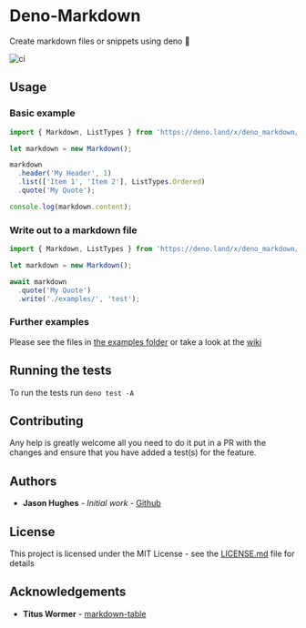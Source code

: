 # Deno-Markdown

Create markdown files or snippets using deno 🦕

![ci](https://github.com/JasonHughes94/deno-markdown/workflows/ci/badge.svg)

## Usage

### Basic example

```javascript
import { Markdown, ListTypes } from 'https://deno.land/x/deno_markdown/mod.ts';

let markdown = new Markdown();

markdown
  .header('My Header', 1)
  .list(['Item 1', 'Item 2'], ListTypes.Ordered)
  .quote('My Quote');

console.log(markdown.content);
```

### Write out to a markdown file

```javascript
import { Markdown, ListTypes } from 'https://deno.land/x/deno_markdown/mod.ts';

let markdown = new Markdown();

await markdown
  .quote('My Quote')
  .write('./examples/', 'test');
```

### Further examples

Please see the files in [the examples folder](./examples/) or take a look at the [wiki](https://github.com/JasonHughes94/deno-markdown/wiki)

## Running the tests

To run the tests run `deno test -A`

## Contributing

Any help is greatly welcome all you need to do it put in a PR with the changes and ensure that you have added a test(s) for the feature.

## Authors

* **Jason Hughes** - *Initial work* - [Github](https://github.com/JasonHughes94)

## License

This project is licensed under the MIT License - see the [LICENSE.md](LICENSE.md) file for details

## Acknowledgements 

* **Titus Wormer** - [markdown-table](https://github.com/wooorm/markdown-table)
